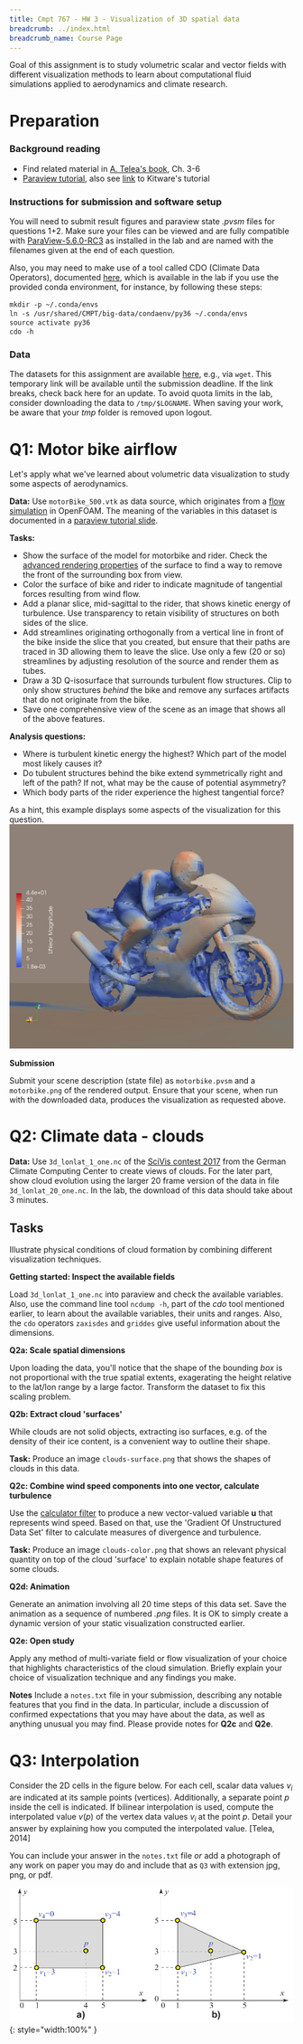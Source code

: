 ```yaml
---
title: Cmpt 767 - HW 3 - Visualization of 3D spatial data
breadcrumb: ../index.html
breadcrumb_name: Course Page
---
```

Goal of this assignment is to study volumetric scalar and vector fields with different visualization methods to learn about computational fluid simulations applied to aerodynamics and climate research.

# Preparation

### Background reading
* Find related material in [A. Telea's book](http://www.cs.rug.nl/svcg/DataVisualizationBook/DataVisualizationBook), Ch. 3-6
* [Paraview tutorial](../paraview-tutorial), also see [link](../paraview-tutorial#/1) to Kitware's tutorial

### Instructions for submission and software setup

You will need to submit result figures and paraview state *.pvsm* files for questions 1+2. Make sure your files can be viewed and are fully compatible with [ParaView-5.6.0-RC3](../paraview-tutorial#/2) as installed in the lab and are named with the filenames given at the end of each question.

Also, you may need to make use of a tool called CDO (Climate Data Operators), documented [here](https://code.mpimet.mpg.de/projects/cdo/embedded/index.html), which is available in the lab if you use the provided conda environment, for instance, by following these steps:
```
mkdir -p ~/.conda/envs
ln -s /usr/shared/CMPT/big-data/condaenv/py36 ~/.conda/envs
source activate py36
cdo -h
```

### Data

The datasets for this assignment are available [here](http://cs-bahamas.cmpt.sfu.ca:8080/), e.g., via `wget`. This temporary link will be available until the submission deadline. If the link breaks, check back here for an update. To avoid quota limits in the lab, consider downloading the data to `/tmp/$LOGNAME`. When saving your work, be aware that your *tmp* folder is removed upon logout.

# Q1: Motor bike airflow

Let's apply what we've learned about volumetric data visualization to study some aspects of aerodynamics.

**Data:**
Use `motorBike_500.vtk` as data source, which originates from a [flow simulation](https://github.com/OpenFOAM/OpenFOAM-6/tree/master/tutorials/incompressible/simpleFoam/motorBike) in OpenFOAM. The meaning of the variables in this dataset is documented in a [paraview tutorial slide](../paraview-tutorial#/motorbike-fields).

**Tasks:**
* Show the surface of the model for motorbike and rider. Check the [advanced rendering properties](https://blog.kitware.com/effectively-using-the-properties-panel-in-paraview/) of the surface to find a way to remove the front of the surrounding box from view.
* Color the surface of bike and rider to indicate magnitude of tangential forces resulting from wind flow.
* Add a planar slice, mid-sagittal to the rider, that shows kinetic energy of turbulence. Use transparency to retain visibility of structures on both sides of the slice.
* Add streamlines originating orthogonally from a vertical line in front of the bike inside the slice that you created, but ensure that their paths are traced in 3D allowing them to leave the slice. Use only a few (20 or so) streamlines by adjusting resolution of the source and render them as tubes.
* Draw a 3D Q-isosurface that surrounds turbulent flow structures. Clip to only show structures *behind* the bike and remove any surfaces artifacts that do not originate from the bike.
* Save one comprehensive view of the scene as an image that shows all of the above features.

**Analysis questions:**
* Where is turbulent kinetic energy the highest? Which part of the model most likely causes it?
* Do tubulent structures behind the bike extend symmetrically right and left of the path? If not, what may be the cause of potential asymmetry?
* Which body parts of the rider experience the highest tangential force?

As a hint, this example displays some aspects of the visualization for this question.
![](img/motorbike.png)

**Submission**

Submit your scene description (state file) as `motorbike.pvsm` and a `motorbike.png` of the rendered output.
Ensure that your scene, when run with the downloaded data, produces the visualization as requested above.


# Q2: Climate data - clouds

**Data:**
Use `3d_lonlat_1_one.nc` of the [SciVis contest 2017](https://www.dkrz.de/SciVis) from the German Climate Computing Center to create views of clouds. For the later part, show cloud evolution using the larger 20 frame version of the data in file `3d_lonlat_20_one.nc`. In the lab, the download of this data should take about 3 minutes.

## Tasks

Illustrate physical conditions of cloud formation by combining different visualization techniques.

**Getting started: Inspect the available fields**

Load `3d_lonlat_1_one.nc` into paraview and check the available variables. Also, use the command line tool `ncdump -h`, part of the *cdo* tool mentioned earlier, to learn about the available variables, their units and ranges. Also, the `cdo` operators `zaxisdes` and `griddes` give useful information about the dimensions.

**Q2a: Scale spatial dimensions**

Upon loading the data, you'll notice that the shape of the bounding *box* is not proportional with the true spatial extents, exagerating the height relative to the lat/lon range by a large factor. Transform the dataset to fix this scaling problem.

**Q2b: Extract cloud 'surfaces'**

While clouds are not solid objects, extracting iso surfaces, e.g. of the density of their ice content, is a convenient way to outline their shape.

**Task:** Produce an image `clouds-surface.png` that shows the shapes of clouds in this data.

**Q2c: Combine wind speed components into one vector, calculate turbulence**

Use the [calculator filter](https://www.paraview.org/Wiki/Beginning_Filters#Calculator_filter) to produce a new vector-valued variable **u** that represents wind speed. Based on that, use the 'Gradient Of Unstructured Data Set' filter to calculate measures of divergence and turbulence.

**Task:** Produce an image `clouds-color.png` that shows an relevant physical quantity on top of the cloud 'surface' to explain notable shape features of some clouds.

**Q2d: Animation**

Generate an animation involving all 20 time steps of this data set. Save the animation as a sequence of numbered *.png* files. It is OK to simply create a dynamic version of your static visualization constructed earlier.

**Q2e: Open study**

Apply any method of multi-variate field or flow visualization of your choice that highlights characteristics of the cloud simulation. Briefly explain your choice of visualization technique and any findings you make.

**Notes**
Include a `notes.txt` file in your submission, describing any notable features that you find in the data. In particular, include a discussion of confirmed expectations that you may have about the data, as well as anything unusual you may find. Please provide notes for **Q2c** and **Q2e**.

# Q3: Interpolation

Consider the 2D cells in the figure below. For each cell, scalar data values
$v_i$ are indicated at its sample points (vertices). Additionally, a separate
point $p$ inside the cell is indicated. If bilinear interpolation is used,
compute the interpolated value $v(p)$ of the vertex data values $v_i$ at the
point $p$. Detail your answer by explaining how you computed the interpolated
value. [Telea, 2014]

You can include your answer in the `notes.txt` file *or* add a photograph of any work on paper you may do and include that as `Q3` with extension jpg, png, or pdf.

![](img/lerp-quad-tri.png)
{: style="width:100%" }

<script>
// hack because neither disabling toc-levels nor no_toc work to disable lower-level headings from toc
$( document ).ready(function() {
    $("nav .tag-h2").remove()
    $("nav .tag-h3").remove()
});
</script>
